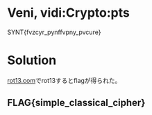# Veni, vidi:Crypto:pts
SYNT{fvzcyr_pynffvpny_pvcure}  

# Solution
[rot13.com](https://rot13.com/)でrot13するとflagが得られた。  

## FLAG{simple_classical_cipher}